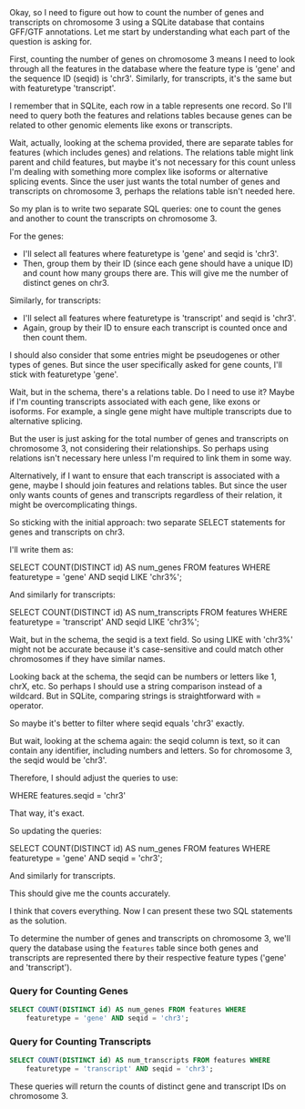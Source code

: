 <think>
Okay, so I need to figure out how to count the number of genes and transcripts on chromosome 3 using a SQLite database that contains GFF/GTF annotations. Let me start by understanding what each part of the question is asking for.

First, counting the number of genes on chromosome 3 means I need to look through all the features in the database where the feature type is 'gene' and the sequence ID (seqid) is 'chr3'. Similarly, for transcripts, it's the same but with featuretype 'transcript'.

I remember that in SQLite, each row in a table represents one record. So I'll need to query both the features and relations tables because genes can be related to other genomic elements like exons or transcripts.

Wait, actually, looking at the schema provided, there are separate tables for features (which includes genes) and relations. The relations table might link parent and child features, but maybe it's not necessary for this count unless I'm dealing with something more complex like isoforms or alternative splicing events. Since the user just wants the total number of genes and transcripts on chromosome 3, perhaps the relations table isn't needed here.

So my plan is to write two separate SQL queries: one to count the genes and another to count the transcripts on chromosome 3.

For the genes:
- I'll select all features where featuretype is 'gene' and seqid is 'chr3'.
- Then, group them by their ID (since each gene should have a unique ID) and count how many groups there are. This will give me the number of distinct genes on chr3.

Similarly, for transcripts:
- I'll select all features where featuretype is 'transcript' and seqid is 'chr3'.
- Again, group by their ID to ensure each transcript is counted once and then count them.

I should also consider that some entries might be pseudogenes or other types of genes. But since the user specifically asked for gene counts, I'll stick with featuretype 'gene'.

Wait, but in the schema, there's a relations table. Do I need to use it? Maybe if I'm counting transcripts associated with each gene, like exons or isoforms. For example, a single gene might have multiple transcripts due to alternative splicing.

But the user is just asking for the total number of genes and transcripts on chromosome 3, not considering their relationships. So perhaps using relations isn't necessary here unless I'm required to link them in some way.

Alternatively, if I want to ensure that each transcript is associated with a gene, maybe I should join features and relations tables. But since the user only wants counts of genes and transcripts regardless of their relation, it might be overcomplicating things.

So sticking with the initial approach: two separate SELECT statements for genes and transcripts on chr3.

I'll write them as:

SELECT COUNT(DISTINCT id) AS num_genes FROM features WHERE featuretype = 'gene' AND seqid LIKE 'chr3%';

And similarly for transcripts:

SELECT COUNT(DISTINCT id) AS num_transcripts FROM features WHERE featuretype = 'transcript' AND seqid LIKE 'chr3%';

Wait, but in the schema, the seqid is a text field. So using LIKE with 'chr3%' might not be accurate because it's case-sensitive and could match other chromosomes if they have similar names.

Looking back at the schema, the seqid can be numbers or letters like 1, chrX, etc. So perhaps I should use a string comparison instead of a wildcard. But in SQLite, comparing strings is straightforward with = operator.

So maybe it's better to filter where seqid equals 'chr3' exactly.

But wait, looking at the schema again: the seqid column is text, so it can contain any identifier, including numbers and letters. So for chromosome 3, the seqid would be 'chr3'.

Therefore, I should adjust the queries to use:

WHERE features.seqid = 'chr3'

That way, it's exact.

So updating the queries:

SELECT COUNT(DISTINCT id) AS num_genes FROM features WHERE featuretype = 'gene' AND seqid = 'chr3';

And similarly for transcripts.

This should give me the counts accurately.

I think that covers everything. Now I can present these two SQL statements as the solution.
</think>

To determine the number of genes and transcripts on chromosome 3, we'll query the database using the `features` table since both genes and transcripts are represented there by their respective feature types ('gene' and 'transcript').

### Query for Counting Genes
```sql
SELECT COUNT(DISTINCT id) AS num_genes FROM features WHERE 
    featuretype = 'gene' AND seqid = 'chr3';
```

### Query for Counting Transcripts
```sql
SELECT COUNT(DISTINCT id) AS num_transcripts FROM features WHERE 
    featuretype = 'transcript' AND seqid = 'chr3';
```

These queries will return the counts of distinct gene and transcript IDs on chromosome 3.